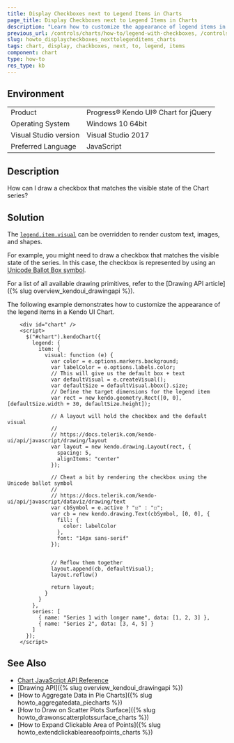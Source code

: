 ```yaml
---
title: Display Checkboxes next to Legend Items in Charts
page_title: Display Checkboxes next to Legend Items in Charts
description: "Learn how to customize the appearance of legend items in Kendo UI Charts."
previous_url: /controls/charts/how-to/legend-with-checkboxes, /controls/charts/how-to/appearance/legend-with-checkboxes
slug: howto_displaycheckboxes_nexttolegenditems_charts
tags: chart, display, chackboxes, next, to, legend, items
component: chart
type: how-to
res_type: kb
---
```


## Environment

<table>
 <tr>
  <td>Product</td>
  <td>Progress® Kendo UI® Chart for jQuery</td>
 </tr>
 <tr>
  <td>Operating System</td>
  <td>Windows 10 64bit</td>
 </tr>
 <tr>
  <td>Visual Studio version</td>
  <td>Visual Studio 2017</td>
 </tr>
 <tr>
  <td>Preferred Language</td>
  <td>JavaScript</td>
 </tr>
</table>

## Description

How can I draw a checkbox that matches the visible state of the Chart series?

## Solution

The [`legend.item.visual`](/api/javascript/dataviz/ui/chart/configuration/legend.item.visual) can be overridden to render custom text, images, and shapes.

For example, you might need to draw a checkbox that matches the visible state of the series. In this case, the checkbox is represented by using an [Unicode Ballot Box symbol](https://en.wikipedia.org/wiki/Checkbox#Unicode).

For a list of all available drawing primitives, refer to the [Drawing API article]({% slug overview_kendoui_drawingapi %}).

The following example demonstrates how to customize the appearance of the legend items in a Kendo UI Chart.

```dojo
    <div id="chart" />
    <script>
      $("#chart").kendoChart({
        legend: {
          item: {
            visual: function (e) {
              var color = e.options.markers.background;
              var labelColor = e.options.labels.color;
              // This will give us the default box + text
              var defaultVisual = e.createVisual();
              var defaultSize = defaultVisual.bbox().size;
              // Define the target dimensions for the legend item
              var rect = new kendo.geometry.Rect([0, 0], [defaultSize.width + 30, defaultSize.height]);

              // A layout will hold the checkbox and the default visual
              //
              // https://docs.telerik.com/kendo-ui/api/javascript/drawing/layout
              var layout = new kendo.drawing.Layout(rect, {
                spacing: 5,
                alignItems: "center"
              });

              // Cheat a bit by rendering the checkbox using the Unicode ballot symbol
              //
              // https://docs.telerik.com/kendo-ui/api/javascript/dataviz/drawing/text
              var cbSymbol = e.active ? "☑" : "☐";
              var cb = new kendo.drawing.Text(cbSymbol, [0, 0], {
                fill: {
                  color: labelColor
                },
                font: "14px sans-serif"
              });


              // Reflow them together
              layout.append(cb, defaultVisual);
              layout.reflow()

              return layout;
            }
          }
        },
        series: [
          { name: "Series 1 with longer name", data: [1, 2, 3] },
          { name: "Series 2", data: [3, 4, 5] }
        ]
      });
    </script>
```

## See Also

* [Chart JavaScript API Reference](/api/javascript/dataviz/ui/chart)
* [Drawing API]({% slug overview_kendoui_drawingapi %})
* [How to Aggregate Data in Pie Charts]({% slug howto_aggregatedata_piecharts %})
* [How to Draw on Scatter Plots Surface]({% slug howto_drawonscatterplotssurface_charts %})
* [How to Expand Clickable Area of Points]({% slug howto_extendclickableareaofpoints_charts %})
